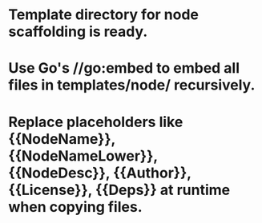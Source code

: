 # Template directory for node scaffolding is ready.
# Use Go's //go:embed to embed all files in templates/node/ recursively.
# Replace placeholders like {{NodeName}}, {{NodeNameLower}}, {{NodeDesc}}, {{Author}}, {{License}}, {{Deps}} at runtime when copying files.
